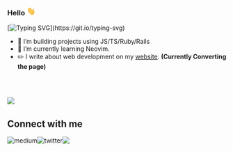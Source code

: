 ### Hello  <img src="https://raw.githubusercontent.com/KevinPatel04/KevinPatel04/master/Hi.gif" width="20px" height="20px" >

<!-- The typing writer can be found here:https://readme-typing-svg.herokuapp.com/demo/-->
[![Typing SVG](https://readme-typing-svg.herokuapp.com?font=Work+Sans&pause=1000&color=1FF741&vCenter=true&multiline=true&repeat=false&width=460&lines=I'm+a+software+developer+from+Nairobi.)](https://git.io/typing-svg)

- 🔭 I’m building projects using JS/TS/Ruby/Rails
- 🌱 I’m currently learning Neovim.
- ✏️ I write about web development on my [website](https://ajkulundu.com). **(Currently Converting the page)**
<br>

<!-- ![](https://komarev.com/ghpvc/?username=AJ-kulundu) -->

<br>

![](https://github-readme-stats.vercel.app/api?username=AJ-Kulundu&show_icons=true&theme=onedark)

## Connect with me
[<img align="left" alt="medium" src="https://img.shields.io/badge/medium-%2312100E.svg?&style=for-the-badge&logo=medium&logoColor=white" />](https://medium.com/@AJkulundu)
[<img align="left" alt="twitter" src="https://img.shields.io/badge/twitter-%231DA1F2.svg?&style=for-the-badge&logo=twitter&logoColor=white" />](https://twitter.com/AJKulundu)
[<img src="https://img.shields.io/badge/linkedin-%230077B5.svg?&style=for-the-badge&logo=linkedin&logoColor=white" />](https://www.linkedin.com/in/james-kulundu-480034234/)


<!--
**AJ-Kulundu/AJ-Kulundu** is a ✨ _special_ ✨ repository because its `README.md` (this file) appears on your GitHub profile.

Here are some ideas to get you started:

- 🔭 I’m currently working on ...
- 🌱 I’m currently learning ...
- 👯 I’m looking to collaborate on ...
- 🤔 I’m looking for help with ...
- 💬 Ask me about ...
- 📫 How to reach me: ...
- 😄 Pronouns: ...
- ⚡ Fun fact: ...
-->
